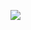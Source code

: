 ![](https://projects.invisionapp.com/static-signed/live-embed/318846793/399633359/6/latest/2G1GzXcbfe4kCr9El5GDDb1eaQeijBKCTfa9T34gkmz23sGR7DDYYfanV8GdumNXgGGlEfueIz5lkn0zNs18x7QlE/Styleguide-B2B-UI_Kit-2x.png)
